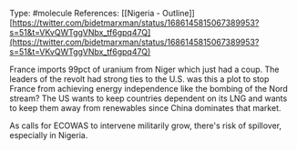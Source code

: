 Type: #molecule 
References: [[Nigeria - Outline]]
[https://twitter.com/bidetmarxman/status/1686145815067389953?s=51&t=VKvQWTggVNbx_tf6gpq47Q](https://twitter.com/bidetmarxman/status/1686145815067389953?s=51&t=VKvQWTggVNbx_tf6gpq47Q)

France imports 99pct of uranium from Niger which just had a coup. The leaders of the revolt had strong ties to the U.S. was this a plot to stop France from achieving energy independence like the bombing of the Nord stream? The US wants to keep countries dependent on its LNG and wants to keep them away from renewables since China dominates that market. 

As calls for ECOWAS to intervene militarily grow, there's risk of spillover, especially in Nigeria.   
